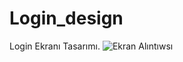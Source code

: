 # Login_design
Login Ekranı Tasarımı.
![Ekran Alıntıwsı](https://github.com/ilaydaozbekoglu/Login_design/assets/97349716/0c115cdd-e758-412e-9ac6-93b8f5490fde)
